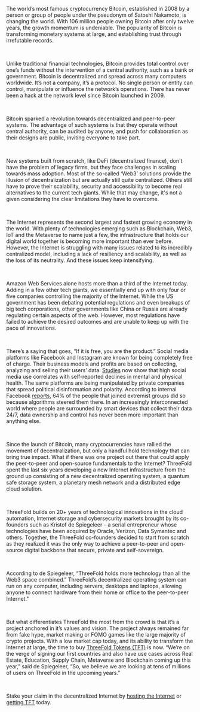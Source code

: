 The world’s most famous cryptocurrency Bitcoin, established in 2008 by a person or group of people under the pseudonym of Satoshi Nakamoto, is changing the world. With 106 million people owning Bitcoin after only twelve years, the growth momentum is undeniable. The popularity of Bitcoin is transforming monetary systems at large, and establishing trust through irrefutable records.

<br/>

Unlike traditional financial technologies, Bitcoin provides total control over one’s funds without the intervention of a central authority, such as a bank or government. Bitcoin is decentralized and spread across many computers worldwide. It’s not a company, it’s a protocol. No single person or entity can control, manipulate or influence the network’s operations. There has never been a hack at the network level since Bitcoin launched in 2009.

<br/>

Bitcoin sparked a revolution towards decentralized and peer-to-peer systems. The advantage of such systems is that they operate without central authority, can be audited by anyone, and push for collaboration as their designs are public, inviting everyone to take part.

<br/>

New systems built from scratch, like DeFi (decentralized finance), don't have the problem of legacy firms, but they face challenges in scaling towards mass adoption. Most of the so-called ‘Web3’ solutions provide the illusion of decentralization but are actually still quite centralized. Others still have to prove their scalability, security and accessibility to become real alternatives to the current tech giants. While that may change, it's not a given considering the clear limitations they have to overcome.

<br/>

The Internet represents the second largest and fastest growing economy in the world. With plenty of technologies emerging such as Blockchain, Web3, IoT and the Metaverse to name just a few, the infrastructure that holds our digital world together is becoming more important than ever before. However, the Internet is struggling with many issues related to its incredibly centralized model, including a lack of resiliency and scalability, as well as the loss of its neutrality. And these issues keep intensifying.

<br/>

Amazon Web Services alone hosts more than a third of the Internet today. Adding in a few other tech giants, we essentially end up with only four or five companies controlling the majority of the Internet. While the US government has been debating potential regulations and even breakups of big tech corporations, other governments like China or Russia are already regulating certain aspects of the web. However, most regulations have failed to achieve the desired outcomes and are unable to keep up with the pace of innovations.

<br/>

There’s a saying that goes, “If it is free, you are the product.” Social media platforms like Facebook and Instagram are known for being completely free of charge. Their business models and profits are based on collecting, analyzing and selling their users’ data. [Studies](https://www.mcleanhospital.org/essential/it-or-not-social-medias-affecting-your-mental-health) now show that high social media use correlates with self-reported declines in mental and physical health. The same platforms are being manipulated by private companies that spread political disinformation and polarity. According to internal Facebook [reports](https://www.theverge.com/2020/5/26/21270659/facebook-division-news-feed-algorithms), 64% of the people that joined extremist groups did so because algorithms steered them there. In an increasingly interconnected world where people are surrounded by smart devices that collect their data 24/7, data ownership and control has never been more important than anything else.

<br/>

Since the launch of Bitcoin, many cryptocurrencies have rallied the movement of decentralization, but only a handful hold technology that can bring true impact. What if there was one project out there that could apply the peer-to-peer and open-source fundamentals to the Internet? ThreeFold spent the last six years developing a new Internet infrastructure from the ground up consisting of a new decentralized operating system, a quantum safe storage system, a planetary mesh network and a distributed edge cloud solution.

<br/>

ThreeFold builds on 20+ years of technological innovations in the cloud automation, Internet storage and cybersecurity markets brought by its co-founders such as Kristof de Spiegeleer – a serial entrepreneur whose technologies have been acquired by Oracle, Verizon, Data Symantec and others. Together, the ThreeFold co-founders decided to start from scratch as they realized it was the only way to achieve a peer-to-peer and open-source digital backbone that secure, private and self-sovereign.

<br/>

According to de Spiegeleer, “ThreeFold holds more technology than all the Web3 space combined.” ThreeFold’s decentralized operating system can run on any computer, including servers, desktops and laptops, allowing anyone to connect hardware from their home or office to the peer-to-peer Internet."

<br/>

But what differentiates ThreeFold the most from the crowd is that it’s a project anchored in it’s values and vision. The project always remained far from fake hype, market making or FOMO games like the large majority of crypto projects. With a low market cap today, and its ability to transform the Internet at large, the time to buy [ThreeFold Tokens (TFT)](https://threefold.io/tft) is now. “We’re on the verge of signing our first countries and also have use cases across Real Estate, Education, Supply Chain, Metaverse and Blockchain coming up this year,” said de Spiegeleer, “So, we believe we are looking at tens of millions of users on ThreeFold in the upcoming years."

<br/>

Stake your claim in the decentralized Internet by [hosting the Internet](https://library.threefold.me/info/threefold#/tfgrid/farming/threefold__farming_intro) or [getting TFT](https://www.manual.grid.tf/documentation/threefold_token/buy_sell_tft/tft_lobstr/tft_lobstr_short_guide.html) today.